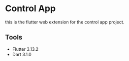 # Control App

this is the flutter web extension for the control app project.

## Tools

- Flutter 3.13.2
- Dart 3.1.0


